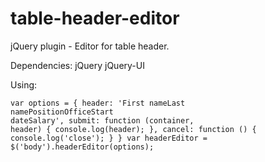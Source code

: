 # table-header-editor
jQuery plugin - Editor for table header.

Dependencies:
 jQuery
 jQuery-UI

Using:

<code>var options = { header: '<thead><tr><th>First name</th><th>Last name</th><th>Position</th><th>Office</th><th>Start date</th><th>Salary</th></tr></thead>',
                submit: function (container, header) {
                  console.log(header);
                },
                cancel: function () {
                  console.log('close');
                }
              }
var headerEditor = $('body').headerEditor(options);
 </code>
